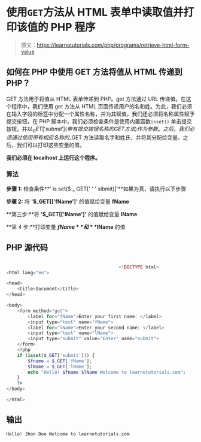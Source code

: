 # 使用`GET`方法从 HTML 表单中读取值并打印该值的 PHP 程序

> 原文：<https://learnetutorials.com/php/programs/retrieve-html-form-value>

## 如何在 PHP 中使用 GET 方法将值从 HTML 传递到 PHP？

GET 方法用于将值从 HTML 表单传递到 PHP。get 方法通过 URL 传递值。在这个程序中，我们使用 get 方法从 HTML 页面传递用户的名和姓。为此，我们必须在输入字段的标签中分配一个属性名称，并为其赋值，我们还必须将名称属性赋予提交按钮，在 PHP 脚本中，我们必须检查条件是使用内置函数`isset()` 单击提交按钮，并以$_GET['submit'](带有提交按钮名称的 GET 方法)作为参数。之后，我们必须通过使用带有相应名称的$_GET 方法读取名字和姓氏，并将其分配给变量。之后，我们可以打印这些变量的值。

**我们必须在 localhost 上运行这个程序。**

### 算法

**步骤 1:** 检查条件**' is set($ _ GET[' ' ' sibmit)]'**如果为真，请执行以下步骤

**步骤 2:** 将 **'$_GET[['fName']'** 的值赋给变量 **fName**

**第三步:**将 **'$_GET[['lName']'** 的值赋给变量 **lName**

**第 4 步:**打印变量 **$fName** 和 **$lName** 的值

## PHP 源代码

```php

                                          <!DOCTYPE html>
<html lang="en">

<head>
    <title>Document</title>
</head>

<body>
    <form method="get">
        <label for="fName">Enter your first name: </label>
        <input type="text" name="fName">
        <label for="lName">Enter your second name: </label>
        <input type="text" name="lName">
        <input type="submit" value="Enter" name="submit">
    </form>
    <?php
    if (isset($_GET['submit'])) {
        $fname = $_GET['fName'];
        $lName = $_GET['lName'];
        echo "Hello! $fname $lName Welcome to learnetutorials.com";
    }
    ?>
</body>

</html>

```

## 输出

```php
Hello! Jhon Doe Welcome to learnetutorials.com
```
